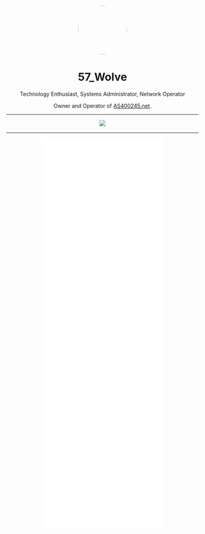 <div align='center'>
  <div align='center'>
    <img
      src='https://www.anomalous.dev/avatar/1000px.webp'
      style='border-radius: 50%;'
      width='128'
      height='128'
    />
  </div>

  <h1>57_Wolve</h1>
  <center><p>Technology Enthusiast, Systems Administrator, Network Operator</p></center>

  <p>Owner and Operator of <a href="https://AS400245.net/">AS400245.net</a>.</p>
  
<hr />
  
  <p align="center">
    <a href="https://skillicons.dev">
      <img src='https://skillicons.dev/icons?i=arduino,bash,linux,raspberrypi,openstack,c,cpp,go,php,js,java,laravel,nodejs,tailwind,html,vue,nuxtjs,cloudflare,discord,bots,sentry,docker,git,gitlab,ipfs,mastodon,mysql,mongodb,prometheus,grafana,vscode,idea' />
    </a>
  </p>
</div>

<hr />

<div align='center'>
  <img src='https://raw.githubusercontent.com/57-Wolve/57-Wolve/main/github-metrics.svg' />
</div>
